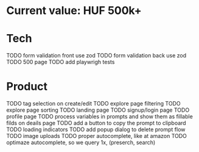 # Current value: HUF 500k+

# Tech
TODO form validation front use zod 
TODO form validation back use zod
TODO 500 page
TODO add playwrigh tests

# Product
TODO tag selection on create/edit
TODO explore page filtering
TODO explore page sorting
TODO landing page
TODO signup/login page
TODO profile page
TODO process variables in prompts and show them as fillable filds on deails page
TODO add a button to copy the prompt to clipboard
TODO loading indicators
TODO add popup dialog to delete prompt flow
TODO image uploads
TODO proper autocomplete, like at amazon
TODO optimaze autocomplete, so we query 1x, (preserch, search)

